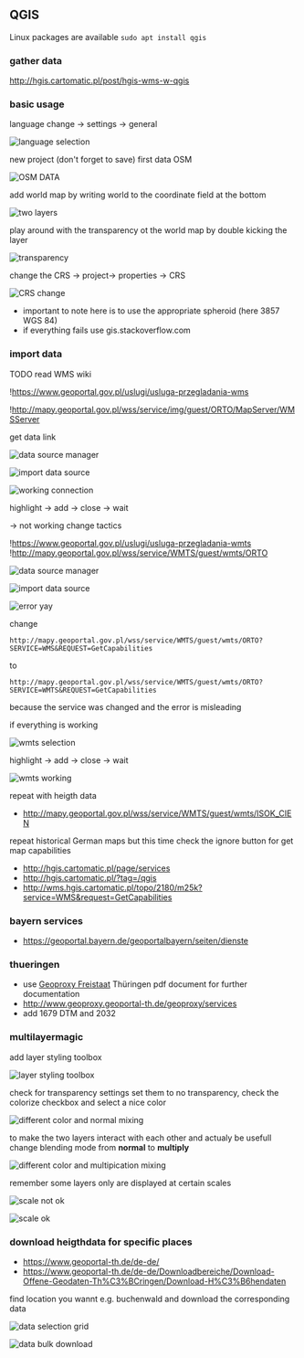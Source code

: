## QGIS
Linux packages are available ``` sudo apt install qgis ```

### gather data 

http://hgis.cartomatic.pl/post/hgis-wms-w-qgis


### basic usage

language change -> settings -> general

![language selection](qgis_img/language.PNG)

new project (don't forget to save)
first data OSM

![OSM DATA](qgis_img/osm.PNG)

add world map by writing world to the coordinate field at the bottom

![two layers](qgis_img/multilayer.PNG)

play around with the transparency ot the world map by double kicking the layer 

![transparency](qgis_img/transparency.PNG)

change the CRS -> project-> properties -> CRS

![CRS change](qgis_img/changing_the_reference_system.PNG)

* important to note here is to use the appropriate spheroid (here 3857 WGS 84)
* if everything fails use gis.stackoverflow.com


### import data 

TODO read WMS wiki

!https://www.geoportal.gov.pl/uslugi/usluga-przegladania-wms

!http://mapy.geoportal.gov.pl/wss/service/img/guest/ORTO/MapServer/WMSServer

get data link 

![data source manager](qgis_img/data_source_manager.PNG)

![import data source](qgis_img/orto_pl.PNG) 

![working connection](qgis_img/data_source_manager_running_connection.PNG)


highlight -> add -> close -> wait

-> not working change tactics

!https://www.geoportal.gov.pl/uslugi/usluga-przegladania-wmts
!http://mapy.geoportal.gov.pl/wss/service/WMTS/guest/wmts/ORTO

![data source manager](qgis_img/data_source_manager.PNG)

![import data source](qgis_img/orto_pl.PNG) 

![error yay](qgis_img/wmts_error.png)


change 

```
http://mapy.geoportal.gov.pl/wss/service/WMTS/guest/wmts/ORTO?SERVICE=WMS&REQUEST=GetCapabilities
```

to

```
http://mapy.geoportal.gov.pl/wss/service/WMTS/guest/wmts/ORTO?SERVICE=WMTS&REQUEST=GetCapabilities
```

because the service was changed and the error is misleading

if everything is working

![wmts selection](qgis_img/wmts.png)

highlight -> add -> close -> wait

![wmts working](qgis_img/wmts_working.png)



repeat with heigth data
* http://mapy.geoportal.gov.pl/wss/service/WMTS/guest/wmts/ISOK_CIEN

repeat historical German maps but this time check the ignore button for get map capabilities


* http://hgis.cartomatic.pl/page/services
* http://hgis.cartomatic.pl/?tag=/qgis
* http://wms.hgis.cartomatic.pl/topo/2180/m25k?service=WMS&request=GetCapabilities


### bayern services

* https://geoportal.bayern.de/geoportalbayern/seiten/dienste


### thueringen

* use [Geoproxy Freistaat](https://www.geoportal-th.de/Portals/0/Downloads/Geoproxy/Allgemeine%20Beschreibung%20der%20frei%20verf%C3%BCgbaren%20Dienste_WMS_opendata_Geobasisdaten-TLBG.pdf) Thüringen pdf document for further documentation
* http://www.geoproxy.geoportal-th.de/geoproxy/services
* add 1679 DTM and 2032


### multilayermagic

add layer styling toolbox

![layer styling toolbox](qgis_img/layermodification.png)

check for transparency settings set them to no transparency, check the colorize checkbox and select a nice color

![different color and normal mixing](qgis_img/layermodification_color_normal.PNG) 

to make the two layers interact with each other and actualy be usefull change blending mode from **normal** to **multiply**

![different color and multipication mixing](qgis_img/layermodification_color_multiplication.PNG)


remember some layers only are displayed at certain scales

![scale not ok](qgis_img/scaling_too_big.png)

![scale ok](qgis_img/scaling_ok.png)


### download heigthdata for specific places

* https://www.geoportal-th.de/de-de/
* https://www.geoportal-th.de/de-de/Downloadbereiche/Download-Offene-Geodaten-Th%C3%BCringen/Download-H%C3%B6hendaten

find location you wannt e.g. buchenwald and download the corresponding data

![data selection grid](qgis_img/th_multiselection_grid.PNG)

![data bulk download](qgis_img/th_multiselection.PNG)
